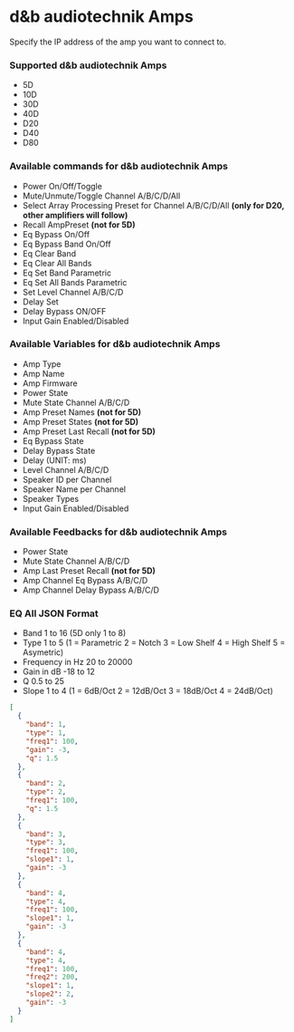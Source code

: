 # d&b audiotechnik Amps

Specify the IP address of the amp you want to connect to.

### Supported d&b audiotechnik Amps

- 5D
- 10D
- 30D
- 40D
- D20
- D40
- D80

### Available commands for d&b audiotechnik Amps

- Power On/Off/Toggle
- Mute/Unmute/Toggle Channel A/B/C/D/All
- Select Array Processing Preset for Channel A/B/C/D/All **(only for D20, other amplifiers will follow)**
- Recall AmpPreset **(not for 5D)**
- Eq Bypass On/Off
- Eq Bypass Band On/Off
- Eq Clear Band
- Eq Clear All Bands
- Eq Set Band Parametric
- Eq Set All Bands Parametric
- Set Level Channel A/B/C/D
- Delay Set
- Delay Bypass ON/OFF
- Input Gain Enabled/Disabled


### Available Variables for d&b audiotechnik Amps

- Amp Type
- Amp Name
- Amp Firmware
- Power State
- Mute State Channel A/B/C/D
- Amp Preset Names **(not for 5D)**
- Amp Preset States **(not for 5D)**
- Amp Preset Last Recall **(not for 5D)**
- Eq Bypass State
- Delay Bypass State
- Delay (UNIT: ms)
- Level Channel A/B/C/D
- Speaker ID per Channel
- Speaker Name per Channel
- Speaker Types
- Input Gain Enabled/Disabled

### Available Feedbacks for d&b audiotechnik Amps

- Power State
- Mute State Channel A/B/C/D
- Amp Last Preset Recall **(not for 5D)**
- Amp Channel Eq Bypass A/B/C/D
- Amp Channel Delay Bypass A/B/C/D

### EQ All JSON Format
- Band  1 to 16 (5D only 1 to 8)
- Type 1 to 5
  (1 = Parametric
  2 = Notch
  3 = Low Shelf
  4 = High Shelf
  5 = Asymetric)
- Frequency in Hz 20 to 20000
- Gain in dB -18 to 12
- Q 0.5 to 25
- Slope 1 to 4
  (1 = 6dB/Oct
  2 = 12dB/Oct
  3 = 18dB/Oct
  4 = 24dB/Oct)

```json
[
  {
    "band": 1,
    "type": 1,
    "freq1": 100,
    "gain": -3,
    "q": 1.5
  },
  {
    "band": 2,
    "type": 2,
    "freq1": 100,
    "q": 1.5
  },
  {
    "band": 3,
    "type": 3,
    "freq1": 100,
    "slope1": 1,
    "gain": -3
  },
  {
    "band": 4,
    "type": 4,
    "freq1": 100,
    "slope1": 1,
    "gain": -3
  },
  {
    "band": 4,
    "type": 4,
    "freq1": 100,
    "freq2": 200,
    "slope1": 1,
    "slope2": 2,
    "gain": -3
  }
]
```